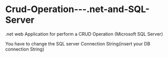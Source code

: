 # Crud-Operation---.net-and-SQL-Server
.net web Application for perform a CRUD Operation (Microsoft SQL Server)


You have to change the SQL server Connection String(insert your DB connection String)
